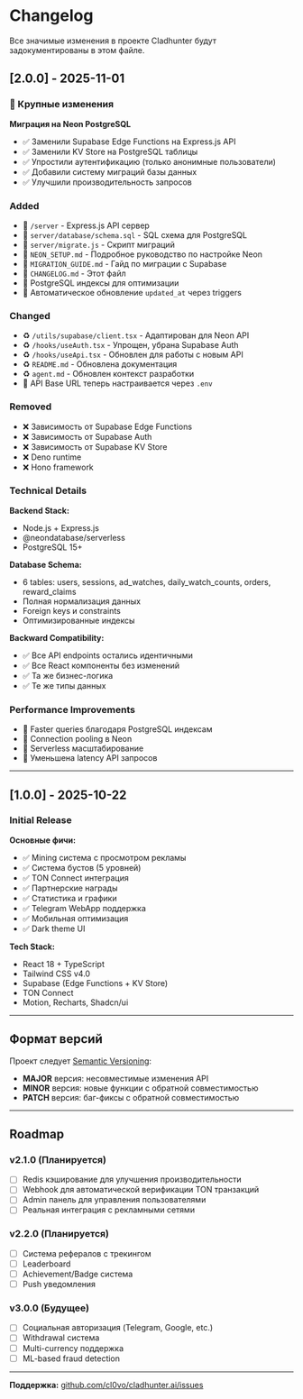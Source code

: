 # Changelog

Все значимые изменения в проекте Cladhunter будут задокументированы в этом файле.

## [2.0.0] - 2025-11-01

### 🎉 Крупные изменения

**Миграция на Neon PostgreSQL**
- ✅ Заменили Supabase Edge Functions на Express.js API
- ✅ Заменили KV Store на PostgreSQL таблицы
- ✅ Упростили аутентификацию (только анонимные пользователи)
- ✅ Добавили систему миграций базы данных
- ✅ Улучшили производительность запросов

### Added
- 📁 `/server` - Express.js API сервер
- 📄 `server/database/schema.sql` - SQL схема для PostgreSQL
- 📄 `server/migrate.js` - Скрипт миграций
- 📄 `NEON_SETUP.md` - Подробное руководство по настройке Neon
- 📄 `MIGRATION_GUIDE.md` - Гайд по миграции с Supabase
- 📄 `CHANGELOG.md` - Этот файл
- 🔧 PostgreSQL индексы для оптимизации
- 🔧 Автоматическое обновление `updated_at` через triggers

### Changed
- ♻️ `/utils/supabase/client.tsx` - Адаптирован для Neon API
- ♻️ `/hooks/useAuth.tsx` - Упрощен, убрана Supabase Auth
- ♻️ `/hooks/useApi.tsx` - Обновлен для работы с новым API
- ♻️ `README.md` - Обновлена документация
- ♻️ `agent.md` - Обновлен контекст разработки
- 🔄 API Base URL теперь настраивается через `.env`

### Removed
- ❌ Зависимость от Supabase Edge Functions
- ❌ Зависимость от Supabase Auth
- ❌ Зависимость от Supabase KV Store
- ❌ Deno runtime
- ❌ Hono framework

### Technical Details

**Backend Stack:**
- Node.js + Express.js
- @neondatabase/serverless
- PostgreSQL 15+

**Database Schema:**
- 6 tables: users, sessions, ad_watches, daily_watch_counts, orders, reward_claims
- Полная нормализация данных
- Foreign keys и constraints
- Оптимизированные индексы

**Backward Compatibility:**
- ✅ Все API endpoints остались идентичными
- ✅ Все React компоненты без изменений
- ✅ Та же бизнес-логика
- ✅ Те же типы данных

### Performance Improvements
- 🚀 Faster queries благодаря PostgreSQL индексам
- 🚀 Connection pooling в Neon
- 🚀 Serverless масштабирование
- 🚀 Уменьшена latency API запросов

---

## [1.0.0] - 2025-10-22

### Initial Release

**Основные фичи:**
- ✅ Mining система с просмотром рекламы
- ✅ Система бустов (5 уровней)
- ✅ TON Connect интеграция
- ✅ Партнерские награды
- ✅ Статистика и графики
- ✅ Telegram WebApp поддержка
- ✅ Мобильная оптимизация
- ✅ Dark theme UI

**Tech Stack:**
- React 18 + TypeScript
- Tailwind CSS v4.0
- Supabase (Edge Functions + KV Store)
- TON Connect
- Motion, Recharts, Shadcn/ui

---

## Формат версий

Проект следует [Semantic Versioning](https://semver.org/):

- **MAJOR** версия: несовместимые изменения API
- **MINOR** версия: новые функции с обратной совместимостью
- **PATCH** версия: баг-фиксы с обратной совместимостью

---

## Roadmap

### v2.1.0 (Планируется)
- [ ] Redis кэширование для улучшения производительности
- [ ] Webhook для автоматической верификации TON транзакций
- [ ] Admin панель для управления пользователями
- [ ] Реальная интеграция с рекламными сетями

### v2.2.0 (Планируется)
- [ ] Система рефералов с трекингом
- [ ] Leaderboard
- [ ] Achievement/Badge система
- [ ] Push уведомления

### v3.0.0 (Будущее)
- [ ] Социальная авторизация (Telegram, Google, etc.)
- [ ] Withdrawal система
- [ ] Multi-currency поддержка
- [ ] ML-based fraud detection

---

**Поддержка:** [github.com/cl0vo/cladhunter.ai/issues](https://github.com/cl0vo/cladhunter.ai/issues)
